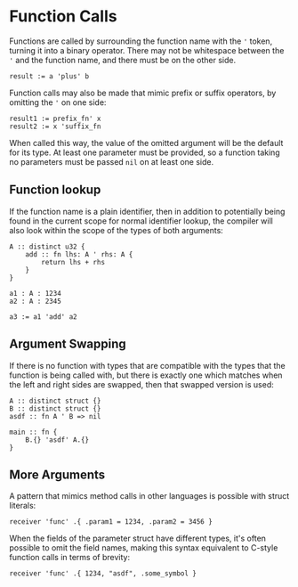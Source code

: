 # Function Calls
Functions are called by surrounding the function name with the `'` token, turning it into a binary operator.  There may not be whitespace between the `'` and the function name, and there must be on the other side.
```foot
result := a 'plus' b
```

Function calls may also be made that mimic prefix or suffix operators, by omitting the `'` on one side:
```foot
result1 := prefix_fn' x
result2 := x 'suffix_fn
```
When called this way, the value of the omitted argument will be the default for its type.  At least one parameter must be provided, so a function taking no parameters must be passed `nil` on at least one side.

## Function lookup
If the function name is a plain identifier, then in addition to potentially being found in the current scope for normal identifier lookup, the compiler will also look within the scope of the types of both arguments:
```foot
A :: distinct u32 {
    add :: fn lhs: A ' rhs: A {
        return lhs + rhs
    }
}

a1 : A : 1234
a2 : A : 2345

a3 := a1 'add' a2
```

## Argument Swapping
If there is no function with types that are compatible with the types that the function is being called with, but there is exactly one which matches when the left and right sides are swapped, then that swapped version is used:
```foot
A :: distinct struct {}
B :: distinct struct {}
asdf :: fn A ' B => nil

main :: fn {
    B.{} 'asdf' A.{}
}
```

## More Arguments
A pattern that mimics method calls in other languages is possible with struct literals:
```foot
receiver 'func' .{ .param1 = 1234, .param2 = 3456 }
```
When the fields of the parameter struct have different types, it's often possible to omit the field names, making this syntax equivalent to C-style function calls in terms of brevity:
```foot
receiver 'func' .{ 1234, "asdf", .some_symbol }
```
